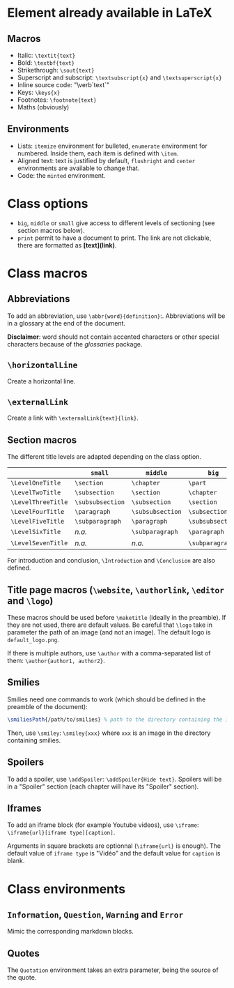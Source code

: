 # Element already available in LaTeX

## Macros

+ Italic: `\textit{text}`
+ Bold: `\textbf{text}`
+ Strikethrough: `\sout{text}`
+ Superscript and subscript: `\textsubscript{x}` and `\textsuperscript{x}`
+ Inline source code: "\verb\`text\`"
+ Keys: `\keys{x}`
+ Footnotes: `\footnote{text}`
+ Maths (obviously)

## Environments

+ Lists: `itemize` environment for bulleted, `enumerate` environment for numbered. Inside them, each item is defined with `\item`.
+ Aligned text: text is justified by default, `flushright` and `center` environments are available to change that.
+ Code: the `minted` environment.

# Class options

+ `big`, `middle` or `small` give access to different levels of sectioning (see section macros below).  
+ `print` permit to have a document to print. The link are not clickable, there are formatted as **\[text](link)**.

# Class macros

## Abbreviations

To add an abbreviation, use `\abbr{word}{definition}`:. Abbreviations will be in a glossary at the end of the document.

**Disclaimer**: word should not contain accented characters or other special characters because of the *glossaries* package.

## `\horizontalLine`

Create a horizontal line.

## `\externalLink`

Create a link with `\externalLink{text}{link}`.

## Section macros

The different title levels are adapted depending on the class option.

| | `small` | `middle` | `big` |
|-|---------|----------------|-----|
|`\LevelOneTitle` | `\section` | `\chapter` | `\part`|
|`\LevelTwoTitle` | `\subsection` | `\section` | `\chapter`|
|`\LevelThreeTitle` | `\subsubsection` | `\subsection` | `\section`|
|`\LevelFourTitle`| `\paragraph` | `\subsubsection` | `\subsection` |
|`\LevelFiveTitle` |  `\subparagraph` | `\paragraph` | `\subsubsection`|
|`\LevelSixTitle` | *n.a.* |  `\subparagraph` | `\paragraph` |
|`\LevelSevenTitle` | *n.a.* | *n.a.* |  `\subparagraph`|

For introduction and conclusion, `\Introduction` and `\Conclusion` are also defined.

## Title page macros (`\website`, `\authorlink`, `\editor` and `\logo`)

These macros should be used before `\maketitle` (ideally in the preamble). If they are not used, there are default values. Be careful that `\logo` take in parameter the path of an image (and not an image). The default logo is `default_logo.png`.

If there is multiple authors, use `\author` with a comma-separated list of them: `\author{author1, author2}`.

## Smilies

Smilies need one commands to work (which should be defined in the preamble of the document):

```latex
\smiliesPath{/path/to/smilies} % path to the directory containing the images of the smilies
```

Then, use `\smiley`: `\smiley{xxx}` where `xxx` is an image in the directory containing smilies.

## Spoilers

To add a spoiler, use `\addSpoiler`: `\addSpoiler{Hide text}`. Spoilers will be in a "Spoiler" section (each chapter will have its "Spoiler" section).

## Iframes

To add an iframe block (for example Youtube videos), use `\iframe`: `\iframe{url}[iframe type][caption]`.

Arguments in square brackets are optionnal (`\iframe{url}` is enough). The default value of `iframe type` is "Vidéo" and the default value for `caption` is blank.

# Class environments

## `Information`, `Question`, `Warning` and `Error`

Mimic the corresponding markdown blocks.

## Quotes

The `Quotation` environment takes an extra parameter, being the source of the quote.
